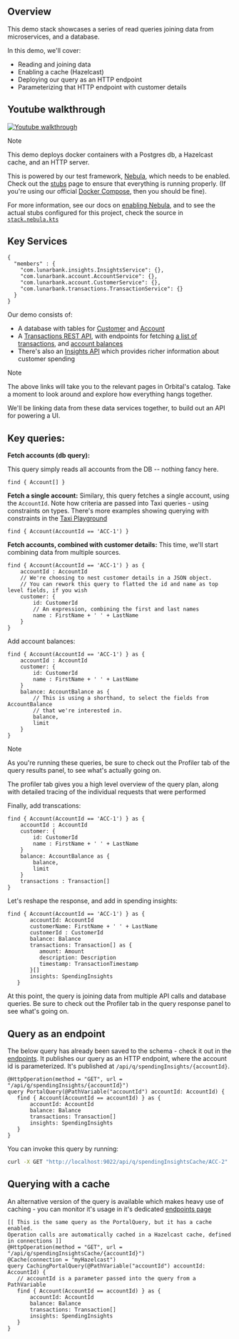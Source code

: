 ## Overview
This demo stack showcases a series of read queries joining data from microservices, and a database. 

In this demo, we'll cover:
 * Reading and joining data
 * Enabling a cache (Hazelcast)
 * Deploying our query as an HTTP endpoint
 * Parameterizing that HTTP endpoint with customer details

## Youtube walkthrough
[![Youtube walkthrough](https://img.youtube.com/vi/URrOQZ6MVpg/0.jpg)](https://www.youtube.com/watch?v=URrOQZ6MVpg)

> [!NOTE]
> This demo deploys docker containers with a Postgres db, a Hazelcast cache, and an HTTP server.
> 
> This is powered by our test framework, [Nebula](https://nebula.orbitalhq.com), which needs to be enabled. Check out the [stubs](/stubs) page to ensure
> that everything is running properly. (If you're using our official [Docker Compose](https://start.orbitalhq.com), then you should be fine).
> 
> For more information, see our docs on [enabling Nebula](https://orbitalhq.com/docs/testing/stubbing-services), and to see the actual stubs configured
> for this project, check the source in [`stack.nebula.kts`](/projects/com.lunarbank:insights-portal:0.1.0/source?selectedFile=orbital%2Fnebula%2Fstack.nebula.kts)

## Key Services

```schemaDiagram
{
  "members" : {
    "com.lunarbank.insights.InsightsService": {},
    "com.lunarbank.account.AccountService": {},
    "com.lunarbank.account.CustomerService": {},
    "com.lunarbank.transactions.TransactionService": {}
  }
}
```

Our demo consists of:
* A database with tables for [Customer](/catalog/com.lunarbank.account.Customer) and [Account](/catalog/com.lunarbank.account.Account)
* A [Transactions REST API](/services/com.lunarbank.transactions.TransactionService), with endpoints for fetching [a list of transactions](/catalog/com.lunarbank.transactions.Transaction), and [account balances](/services/com.lunarbank.transactions.TransactionService/getAccountBalance)
* There's also an [Insights API](/services/com.lunarbank.insights.InsightsService) which provides richer information about customer spending

> [!NOTE]
> The above links will take you to the relevant pages in Orbital's catalog.
> Take a moment to look around and explore how everything hangs together.

We'll be linking data from these data services together, to build out an API for powering a UI.

## Key queries:

**Fetch accounts (db query):**

This query simply reads all accounts from the DB -- nothing fancy here.
```taxiql
find { Account[] }
```


**Fetch a single account:**
Similary, this query fetches a single account, using the `AccountId`. Note how criteria are passed into
Taxi queries - using constraints on types. There's more examples showing querying with constraints in the [Taxi Playground](https://playground.taxilang.org/examples/querying-with-criteria)

```taxiql
find { Account(AccountId == 'ACC-1') }
```

**Fetch accounts, combined with customer details:**
This time, we'll start combining data from multiple sources.

```taxiql
find { Account(AccountId == 'ACC-1') } as {
    accountId : AccountId
    // We're choosing to nest customer details in a JSON object.
    // You can rework this query to flatted the id and name as top level fields, if you wish
    customer: {
        id: CustomerId
        // An expression, combining the first and last names
        name : FirstName + ' ' + LastName
    }
}
```

Add account balances:

```taxiql
find { Account(AccountId == 'ACC-1') } as {
    accountId : AccountId
    customer: {
        id: CustomerId
        name : FirstName + ' ' + LastName
    }
    balance: AccountBalance as {
        // This is using a shorthand, to select the fields from AccountBalance 
        // that we're interested in.
        balance,
        limit
    }
}
```

> [!NOTE]  
> As you're running these queries, be sure to check out the Profiler tab of the query results panel,
> to see what's actually going on.
>
> The profiler tab gives you a high level overview of the query plan,
> along with detailed tracing of the individual requests that were performed


Finally, add transcations:

```taxiql
find { Account(AccountId == 'ACC-1') } as {
    accountId : AccountId
    customer: {
        id: CustomerId
        name : FirstName + ' ' + LastName
    }
    balance: AccountBalance as {
        balance,
        limit
    }
    transactions : Transaction[]
}
```

Let's reshape the response, and add in spending insights:

```taxiql
find { Account(AccountId == 'ACC-1') } as {
       accountId: AccountId
       customerName: FirstName + ' ' + LastName
       customerId : CustomerId
       balance: Balance
       transactions: Transaction[] as {
          amount: Amount
          description: Description
          timestamp: TransactionTimestamp
       }[]
       insights: SpendingInsights
   }
```

At this point, the query is joining data from multiple API calls and database queries.
Be sure to check out the Profiler tab in the query response panel to see what's going on.

## Query as an endpoint

The below query has already been saved to the schema - check it out in the [endpoints](/endpoints/PortalQuery). It publishes
our query as an HTTP endpoint, where the account id is parameterized. It's published at `/api/q/spendingInsights/{accountId}`.

```taxi
@HttpOperation(method = "GET", url = "/api/q/spendingInsights/{accountId}")
query PortalQuery(@PathVariable("accountId") accountId: AccountId) {
   find { Account(AccountId == accountId) } as {
       accountId: AccountId
       balance: Balance
       transactions: Transaction[]
       insights: SpendingInsights
   }
}
```

You can invoke this query by running:

```bash
curl -X GET "http://localhost:9022/api/q/spendingInsightsCache/ACC-2" | jq
```

## Querying with a cache
An alternative version of the query is available which makes heavy use of caching - you can monitor it's usage in it's dedicated [endpoints page](/endpoints/CachingPortalQuery)

```taxi
[[ This is the same query as the PortalQuery, but it has a cache enabled.
Operation calls are automatically cached in a Hazelcast cache, defined in connections ]]
@HttpOperation(method = "GET", url = "/api/q/spendingInsightsCache/{accountId}")
@Cache(connection = "myHazelcast")
query CachingPortalQuery(@PathVariable("accountId") accountId: AccountId) {
   // accountId is a parameter passed into the query from a PathVariable
   find { Account(AccountId == accountId) } as {
       accountId: AccountId
       balance: Balance
       transactions: Transaction[]
       insights: SpendingInsights
   }
}

```
